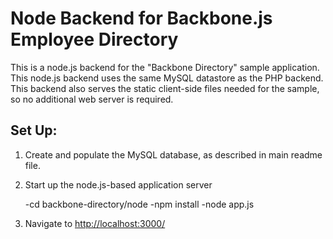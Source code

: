 # Node Backend for Backbone.js Employee Directory #

This is a node.js backend for the "Backbone Directory" sample application.  This node.js backend uses the same MySQL datastore as the PHP backend.
This backend also serves the static client-side files needed for the sample, so no additional web server is required.

## Set Up: ##

1. Create and populate the MySQL database, as described in main readme file.
2. Start up the node.js-based application server

	-cd backbone-directory/node
	-npm install
	-node app.js
	
3. Navigate to [http://localhost:3000/](http://localhost:3000/)

